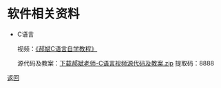 # 软件相关资料

- C语言

	视频：[《郝斌C语言自学教程》](https://www.bilibili.com/video/BV1os411h77o)

	源代码及教案：[下载郝斌老师-C语言视频源代码及教案.zip](https://pan.baidu.com/s/1YrvQSS2eKUshh4TBe-FjDA)	提取码：8888
	

[返回](../README.md)